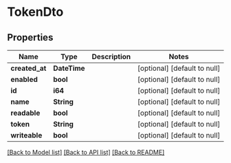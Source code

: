 # TokenDto

## Properties

| Name           | Type              | Description | Notes                        |
| -------------- | ----------------- | ----------- | ---------------------------- |
| **created_at** | **DateTime<Utc>** |             | [optional] [default to null] |
| **enabled**    | **bool**          |             | [optional] [default to null] |
| **id**         | **i64**           |             | [optional] [default to null] |
| **name**       | **String**        |             | [optional] [default to null] |
| **readable**   | **bool**          |             | [optional] [default to null] |
| **token**      | **String**        |             | [optional] [default to null] |
| **writeable**  | **bool**          |             | [optional] [default to null] |

[[Back to Model list]](../README.md#documentation-for-models) [[Back to API list]](../README.md#documentation-for-api-endpoints) [[Back to README]](../README.md)
